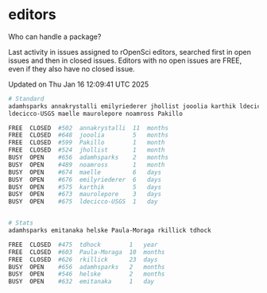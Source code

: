 # editors

Who can handle a package?

Last activity in issues assigned to rOpenSci editors, searched first in open
issues and then in closed issues. Editors with no open issues are FREE, even if
they also have no closed issue.


Updated on Thu Jan 16 12:09:41 UTC 2025

```bash
# Standard
adamhsparks annakrystalli emilyriederer jhollist jooolia karthik ldecicco
ldecicco-USGS maelle maurolepore noamross Pakillo

FREE  CLOSED  #502  annakrystalli  11  months
FREE  CLOSED  #648  jooolia        5   months
FREE  CLOSED  #599  Pakillo        1   month
FREE  CLOSED  #524  jhollist       1   month
BUSY  OPEN    #656  adamhsparks    2   months
BUSY  OPEN    #489  noamross       1   month
BUSY  OPEN    #674  maelle         6   days
BUSY  OPEN    #676  emilyriederer  6   days
BUSY  OPEN    #575  karthik        5   days
BUSY  OPEN    #673  maurolepore    3   days
BUSY  OPEN    #675  ldecicco-USGS  1   day


# Stats
adamhsparks emitanaka helske Paula-Moraga rkillick tdhock

FREE  CLOSED  #475  tdhock        1   year
FREE  CLOSED  #603  Paula-Moraga  10  months
FREE  CLOSED  #626  rkillick      23  days
BUSY  OPEN    #656  adamhsparks   2   months
BUSY  OPEN    #546  helske        2   months
BUSY  OPEN    #632  emitanaka     1   day
```
